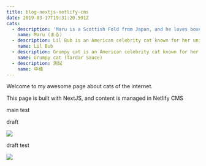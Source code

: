 ```yaml
---
title: blog-nextjs-netlify-cms
date: 2019-03-17T19:31:20.591Z
cats:
  - description: 'Maru is a Scottish Fold from Japan, and he loves boxes.'
    name: Maru (まる)
  - description: Lil Bub is an American celebrity cat known for her unique appearance.
    name: Lil Bub
  - description: Grumpy cat is an American celebrity cat known for her grumpy appearance.
    name: Grumpy cat (Tardar Sauce)
  - description: 測試
    name: 中橘
---
```

Welcome to my awesome page about cats of the internet.

This page is built with NextJS, and content is managed in Netlify CMS

main test

draft

![](/img/cedc7e1c92c44712ef912936a7c60fa18_18668622_200311_0393.jpg)

draft test

![](https://res.cloudinary.com/blog-nextjs-netlify-cms/image/upload/c_scale,f_auto,q_auto,w_480/v1583984819/cedc7e1c92c44712ef912936a7c60fa18_18668622_200311_0246_ysqayv.jpg)
